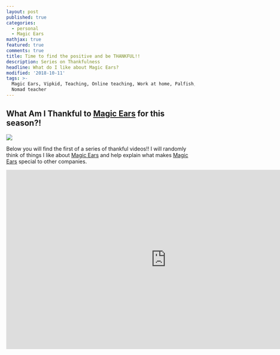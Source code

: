 ```yaml
---
layout: post
published: true
categories:
  - personal
  - Magic Ears
mathjax: true
featured: true
comments: true
title: Time to find the positive and be THANKFUL!!
description: Series on Thankfulness
headline: What do I like about Magic Ears?
modified: '2018-10-11'
tags: >-
  Magic Ears, Vipkid, Teaching, Online teaching, Work at home, Palfish, 51 talk,
  Nomad teacher
---
```

## What Am I Thankful to [Magic Ears](https://t.mmears.com/?referralCode=T128464) for this season?!


![]({{site.baseurl}}/images/magicears.jpg)


Below you will find the first of a series of thankful videos!!  I will randomly think of things I like about [Magic Ears](https://t.mmears.com/?referralCode=T128464) and help explain what makes [Magic Ears](https://t.mmears.com/?referralCode=T128464) special to other companies.  


<div align="center">
  <iframe width="854" height="480" src="https://www.youtube.com/embed/T1bgTWPp0iQ" frameborder="0" allow="autoplay; encrypted-media" allowfullscreen></iframe>
</div>



